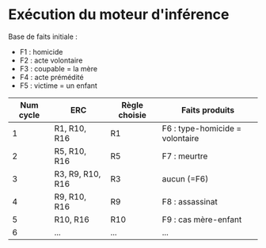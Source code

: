 # Exécution du moteur d'inférence

Base de faits initiale :

- F1 : homicide
- F2 : acte volontaire
- F3 : coupable = la mère
- F4 : acte prémédité
- F5 : victime = un enfant

|Num cycle|ERC|Règle choisie|Faits produits|
----------|---|-------------|---------------
|1|R1, R10, R16|R1|F6 : type-homicide = volontaire|
|2|R5, R10, R16|R5|F7 : meurtre|
|3|R3, R9, R10, R16|R3|aucun (=F6)|
|4|R9, R10, R16|R9|F8 : assassinat|
|5|R10, R16|R10|F9 : cas mère-enfant|
|6|...|...|...|